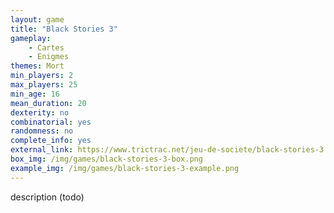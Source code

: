 ```yaml
---
layout: game
title: "Black Stories 3"
gameplay:
    - Cartes
    - Enigmes
themes: Mort
min_players: 2
max_players: 25
min_age: 16
mean_duration: 20
dexterity: no
combinatorial: yes
randomness: no
complete_info: yes
external_link: https://www.trictrac.net/jeu-de-societe/black-stories-3
box_img: /img/games/black-stories-3-box.png
example_img: /img/games/black-stories-3-example.png
---
```


description (todo)